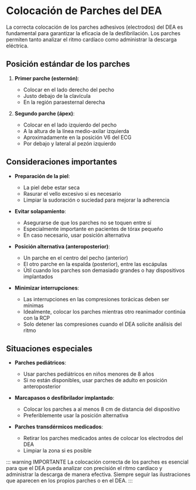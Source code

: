 # Colocación de Parches del DEA

La correcta colocación de los parches adhesivos (electrodos) del DEA es fundamental para garantizar la eficacia de la desfibrilación. Los parches permiten tanto analizar el ritmo cardíaco como administrar la descarga eléctrica.

## Posición estándar de los parches

1. **Primer parche (esternón)**:
   - Colocar en el lado derecho del pecho
   - Justo debajo de la clavícula
   - En la región paraesternal derecha

2. **Segundo parche (ápex)**:
   - Colocar en el lado izquierdo del pecho
   - A la altura de la línea medio-axilar izquierda
   - Aproximadamente en la posición V6 del ECG
   - Por debajo y lateral al pezón izquierdo

## Consideraciones importantes

- **Preparación de la piel**:
  - La piel debe estar seca
  - Rasurar el vello excesivo si es necesario
  - Limpiar la sudoración o suciedad para mejorar la adherencia

- **Evitar solapamiento**: 
  - Asegurarse de que los parches no se toquen entre sí
  - Especialmente importante en pacientes de tórax pequeño
  - En caso necesario, usar posición alternativa

- **Posición alternativa (anteroposterior)**:
  - Un parche en el centro del pecho (anterior)
  - El otro parche en la espalda (posterior), entre las escápulas
  - Útil cuando los parches son demasiado grandes o hay dispositivos implantados

- **Minimizar interrupciones**:
  - Las interrupciones en las compresiones torácicas deben ser mínimas
  - Idealmente, colocar los parches mientras otro reanimador continúa con la RCP
  - Solo detener las compresiones cuando el DEA solicite análisis del ritmo

## Situaciones especiales

- **Parches pediátricos**:
  - Usar parches pediátricos en niños menores de 8 años
  - Si no están disponibles, usar parches de adulto en posición anteroposterior

- **Marcapasos o desfibrilador implantado**:
  - Colocar los parches a al menos 8 cm de distancia del dispositivo
  - Preferiblemente usar la posición alternativa

- **Parches transdérmicos medicados**:
  - Retirar los parches medicados antes de colocar los electrodos del DEA
  - Limpiar la zona si es posible

::: warning IMPORTANTE
La colocación correcta de los parches es esencial para que el DEA pueda analizar con precisión el ritmo cardíaco y administrar la descarga de manera efectiva. Siempre seguir las ilustraciones que aparecen en los propios parches o en el DEA.
:::